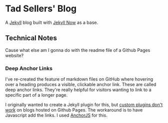 # Tad Sellers' Blog

A [Jekyll](https://jekyllrb.com/) blog built with [Jekyll Now](https://github.com/barryclark/jekyll-now) as a base.

## Technical Notes

Cause what else am I gonna do with the readme file of a Github Pages website?

### Deep Anchor Links

I've re-created the feature of markdown files on GitHub where hovering over a heading produces a visible, clickable anchor link. These are called deep anchor links. They're really helpful for visitors wanting to link to a specific part of a longer page.

I originally wanted to create a Jekyll plugin for this, but [custom plugins don't work](https://jekyllrb.com/docs/plugins/) on blogs hosted on Github Pages. The workaround is to have Javascript add the links. I used [AnchorJS](https://www.bryanbraun.com/anchorjs/#icon-font) for this.